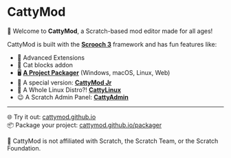 # CattyMod

🎉 Welcome to **CattyMod**, a Scratch-based mod editor made for all ages!

CattyMod is built with the [**Scrooch 3**](https://scrooch-project.github.io/ad/build/ad.html?mod=CattyMod) framework and has fun features like:
- 🧩 Advanced Extensions
- 🐾 Cat blocks addon
- 🖥️ [**A Project Packager**](https://cattymod.github.io/packager/) (Windows, macOS, Linux, Web)
- 🧒 A special version: [**CattyMod Jr**](https://cattymod.github.io/jr)
- 🤯 A Whole Linux Distro?! [**CattyLinux**](https://cattymod.github.io/linux/)
- 😉 A Scratch Admin Panel: [**CattyAdmin**](https://github.com/cattymod/admin/)
---

🌐 Try it out: [cattymod.github.io](https://cattymod.github.io)  
📦 Package your project: [cattymod.github.io/packager](https://cattymod.github.io/packager)

🔨 CattyMod is not affiliated with Scratch, the Scratch Team, or the Scratch Foundation.
